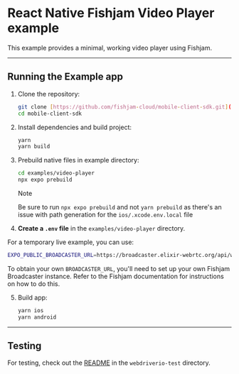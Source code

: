 # React Native Fishjam Video Player example

This example provides a minimal, working video player using Fishjam.

---

## Running the Example app

1.  Clone the repository:

    ```bash
    git clone [https://github.com/fishjam-cloud/mobile-client-sdk.git](https://github.com/fishjam-cloud/mobile-client-sdk.git)
    cd mobile-client-sdk
    ```

2.  Install dependencies and build project:

    ```bash
    yarn
    yarn build
    ```

3.  Prebuild native files in example directory:

    ```bash
    cd examples/video-player
    npx expo prebuild
    ```

    > [!NOTE]
    > Be sure to run `npx expo prebuild` and not `yarn prebuild` as there's an issue with path generation for the `ios/.xcode.env.local` file

4.  **Create a `.env` file** in the `examples/video-player` directory.

For a temporary live example, you can use:

```bash
EXPO_PUBLIC_BROADCASTER_URL=https://broadcaster.elixir-webrtc.org/api/whep
```

To obtain your own `BROADCASTER_URL`, you'll need to set up your own Fishjam Broadcaster instance. Refer to the Fishjam documentation for instructions on how to do this.

5.  Build app:

    ```bash
    yarn ios
    yarn android
    ```

---

## Testing

For testing, check out the [README](../webdriverio-test/readme.md) in the `webdriverio-test` directory.
